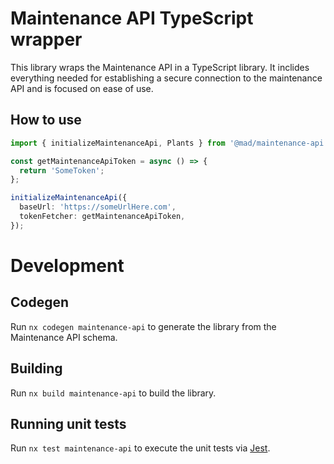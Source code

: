# Maintenance API TypeScript wrapper

This library wraps the Maintenance API in a TypeScript library.
It inclides everything needed for establishing a secure connection to the maintenance API and is focused on ease of use.

## How to use

```ts
import { initializeMaintenanceApi, Plants } from '@mad/maintenance-api';

const getMaintenanceApiToken = async () => {
  return 'SomeToken';
};

initializeMaintenanceApi({
  baseUrl: 'https://someUrlHere.com',
  tokenFetcher: getMaintenanceApiToken,
});
```

# Development

## Codegen

Run `nx codegen maintenance-api` to generate the library from the Maintenance API schema.

## Building

Run `nx build maintenance-api` to build the library.

## Running unit tests

Run `nx test maintenance-api` to execute the unit tests via [Jest](https://jestjs.io).
